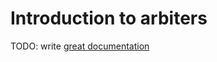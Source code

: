 # Introduction to arbiters

TODO: write [great documentation](http://jacobian.org/writing/what-to-write/)
